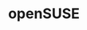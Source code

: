 ---
title: openSUSE
slug: opensuse
summary: openSUSE 安装盘和源
help_available: false
is_new: false
categories:
- os
- packages
---